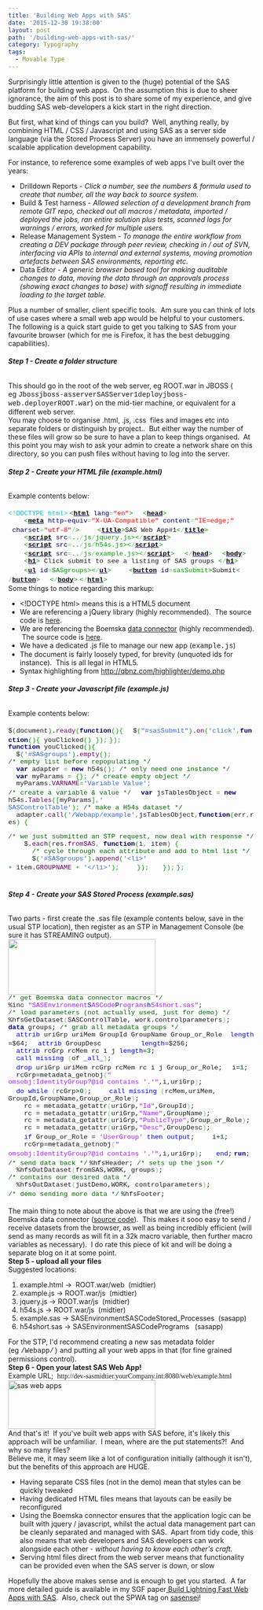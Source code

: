 ```yaml
---
title: 'Building Web Apps with SAS'
date: '2015-12-30 19:38:00'
layout: post
path: '/building-web-apps-with-sas/'
category: Typography
tags:
  - Movable Type
---
```


Surprisingly little attention is given to the (huge) potential of the SAS platform for building web apps.  On the assumption this is due to sheer ignorance, the aim of this post is to share some of my experience, and give budding SAS web-developers a kick start in the right direction.

But first, what kind of things can you build?  Well, anything really, by combining HTML / CSS / Javascript and using SAS as a server side language (via the Stored Process Server) you have an immensely powerful / scalable application development capability.

For instance, to reference some examples of web apps I've built over the years:
<ul>
 	<li>Drilldown Reports - <i>Click a number, see the numbers &amp; formula used to create that number, all the way back to source system.</i></li>
 	<li>Build &amp; Test harness - <i>Allowed selection of a development branch from remote GIT repo, checked out all macros / metadata, imported / deployed the jobs, ran entire solution plus tests, scanned logs for warnings / errors, worked for multiple users.</i></li>
 	<li>Release Management System -<i> To manage the entire workflow from creating a DEV package through peer review, checking in / out of SVN, interfacing via APIs to internal and external systems, moving promotion artefacts between SAS environments, reporting etc.</i></li>
 	<li>Data Editor - <i>A generic browser based tool for making auditable changes to data, moving the data through an approvals process (showing exact changes to base) with signoff resulting in immediate loading to the target table.</i></li>
</ul>
<div>Plus a number of smaller, client specific tools.  Am sure you can think of lots of use cases where a small web app would be helpful to your customers.</div>
<div></div>
<div>The following is a quick start guide to get you talking to SAS from your favourite browser (which for me is Firefox, it has the best debugging capabilities).</div>
<div></div>
<h6><b>Step 1 - Create a folder structure</b></h6>
<div>This should go in the root of the web server, eg ROOT.war in JBOSS ( eg <span style="font-family: Courier New, Courier, monospace;">Jbossjboss-asserverSASServer1deployjboss-web.deployerROOT.war</span>) on the mid-tier machine, or equivalent for a different web server.</div>
<div></div>
<div>You may choose to organise .html, .js, .css  files and images etc into separate folders or distinguish by project..  But either way the number of these files will grow so be sure to have a plan to keep things organised.  At this point you may wish to ask your admin to create a network share on this directory, so you can push files without having to log into the server.</div>
<div></div>
<h6><b>Step 2 - Create your HTML file (example.html)</b></h6>
<div>Example contents below:</div>
&nbsp;
<div><span style="color: #00bbdd; font-family: 'Courier New', Courier, monospace; font-size: 13.464px; line-height: 14.8104px; white-space: nowrap;">&lt;!DOCTYPE html&gt;</span>
<span style="color: #009900; font-family: 'Courier New', Courier, monospace; font-size: 13.464px; line-height: 14.8104px; white-space: nowrap;">&lt;<a style="color: #000066;" href="http://december.com/html/4/element/html.html" target="_blank" rel="noopener"><span style="color: black; font-weight: bold;">html</span></a> <span style="color: #000066;">lang</span><span style="color: #66cc66;">=</span><span style="color: red;">"en"</span>&gt;</span>
<span style="font-family: 'Courier New', Courier, monospace; font-size: 13.464px; line-height: 14.8104px; white-space: nowrap;">  </span><span style="color: #009900; font-family: 'Courier New', Courier, monospace; font-size: 13.464px; line-height: 14.8104px; white-space: nowrap;">&lt;<a style="color: #000066;" href="http://december.com/html/4/element/head.html" target="_blank" rel="noopener"><span style="color: black; font-weight: bold;">head</span></a>&gt;</span>
<span style="font-family: 'Courier New', Courier, monospace; font-size: 13.464px; line-height: 14.8104px; white-space: nowrap;">    </span><span style="color: #009900; font-family: 'Courier New', Courier, monospace; font-size: 13.464px; line-height: 14.8104px; white-space: nowrap;">&lt;<a style="color: #000066;" href="http://december.com/html/4/element/meta.html" target="_blank" rel="noopener"><span style="color: black; font-weight: bold;">meta</span></a> <span style="color: #000066;">http-equiv</span><span style="color: #66cc66;">=</span><span style="color: red;">"X-UA-<wbr />Compatible"</span> <span style="color: #000066;">content</span><span style="color: #66cc66;">=</span><span style="color: red;">"IE=edge;"</span><wbr /> <span style="color: #000066;">charset</span><span style="color: #66cc66;">=</span><span style="color: red;">"utf-8"</span><span style="color: #66cc66;">/</span>&gt;</span>
<span style="font-family: 'Courier New', Courier, monospace; font-size: 13.464px; line-height: 14.8104px; white-space: nowrap;">    </span><span style="color: #009900; font-family: 'Courier New', Courier, monospace; font-size: 13.464px; line-height: 14.8104px; white-space: nowrap;">&lt;<a style="color: #000066;" href="http://december.com/html/4/element/title.html" target="_blank" rel="noopener"><span style="color: black; font-weight: bold;">title</span></a>&gt;</span><span style="font-family: 'Courier New', Courier, monospace; font-size: 13.464px; line-height: 14.8104px; white-space: nowrap;">SAS Web App#1</span><span style="color: #009900; font-family: 'Courier New', Courier, monospace; font-size: 13.464px; line-height: 14.8104px; white-space: nowrap;">&lt;<span style="color: #66cc66;">/</span><a style="color: #000066;" href="http://december.com/html/4/element/title.html" target="_blank" rel="noopener"><span style="color: black; font-weight: bold;">title</span></a>&gt;</span>
<span style="font-family: 'Courier New', Courier, monospace; font-size: 13.464px; line-height: 14.8104px; white-space: nowrap;">    </span><span style="color: #009900; font-family: 'Courier New', Courier, monospace; font-size: 13.464px; line-height: 14.8104px; white-space: nowrap;">&lt;<a style="color: #000066;" href="http://december.com/html/4/element/script.html" target="_blank" rel="noopener"><span style="color: black; font-weight: bold;">script</span></a> <span style="color: #000066;">src</span><span style="color: #66cc66;">=</span>..<span style="color: #66cc66;">/</span>js<span style="color: #66cc66;">/</span>jquery.js&gt;<wbr />&lt;<span style="color: #66cc66;">/</span><a style="color: #000066;" href="http://december.com/html/4/element/script.html" target="_blank" rel="noopener"><span style="color: black; font-weight: bold;">script</span></a>&gt;</span>
<span style="font-family: 'Courier New', Courier, monospace; font-size: 13.464px; line-height: 14.8104px; white-space: nowrap;">    </span><span style="color: #009900; font-family: 'Courier New', Courier, monospace; font-size: 13.464px; line-height: 14.8104px; white-space: nowrap;">&lt;<a style="color: #000066;" href="http://december.com/html/4/element/script.html" target="_blank" rel="noopener"><span style="color: black; font-weight: bold;">script</span></a> <span style="color: #000066;">src</span><span style="color: #66cc66;">=</span>..<span style="color: #66cc66;">/</span>js<span style="color: #66cc66;">/</span>h54s.js&gt;&lt;<span style="color: #66cc66;">/</span><a style="color: #000066;" href="http://december.com/html/4/element/script.html" target="_blank" rel="noopener"><span style="color: black; font-weight: bold;"><wbr />script</span></a>&gt;</span><span style="font-family: 'Courier New', Courier, monospace; font-size: 13.464px; line-height: 14.8104px; white-space: nowrap;">     </span>
<span style="font-family: 'Courier New', Courier, monospace; font-size: 13.464px; line-height: 14.8104px; white-space: nowrap;">    </span><span style="color: #009900; font-family: 'Courier New', Courier, monospace; font-size: 13.464px; line-height: 14.8104px; white-space: nowrap;">&lt;<a style="color: #000066;" href="http://december.com/html/4/element/script.html" target="_blank" rel="noopener"><span style="color: black; font-weight: bold;">script</span></a> <span style="color: #000066;">src</span><span style="color: #66cc66;">=</span>..<span style="color: #66cc66;">/</span>js<span style="color: #66cc66;">/</span>example.<wbr />js&gt;&lt;<span style="color: #66cc66;">/</span><a style="color: #000066;" href="http://december.com/html/4/element/script.html" target="_blank" rel="noopener"><span style="color: black; font-weight: bold;">script</span></a>&gt;</span>
<span style="font-family: 'Courier New', Courier, monospace; font-size: 13.464px; line-height: 14.8104px; white-space: nowrap;">  </span><span style="color: #009900; font-family: 'Courier New', Courier, monospace; font-size: 13.464px; line-height: 14.8104px; white-space: nowrap;">&lt;<span style="color: #66cc66;">/</span><a style="color: #000066;" href="http://december.com/html/4/element/head.html" target="_blank" rel="noopener"><span style="color: black; font-weight: bold;">head</span></a>&gt;</span>
<span style="font-family: 'Courier New', Courier, monospace; font-size: 13.464px; line-height: 14.8104px; white-space: nowrap;">  </span><span style="color: #009900; font-family: 'Courier New', Courier, monospace; font-size: 13.464px; line-height: 14.8104px; white-space: nowrap;">&lt;<a style="color: #000066;" href="http://december.com/html/4/element/body.html" target="_blank" rel="noopener"><span style="color: black; font-weight: bold;">body</span></a>&gt;</span>
<span style="font-family: 'Courier New', Courier, monospace; font-size: 13.464px; line-height: 14.8104px; white-space: nowrap;">    </span><span style="color: #009900; font-family: 'Courier New', Courier, monospace; font-size: 13.464px; line-height: 14.8104px; white-space: nowrap;">&lt;<a style="color: #000066;" href="http://december.com/html/4/element/h1.html" target="_blank" rel="noopener"><span style="color: black; font-weight: bold;">h1</span></a>&gt;</span><span style="font-family: 'Courier New', Courier, monospace; font-size: 13.464px; line-height: 14.8104px; white-space: nowrap;"> Click submit to see a listing of SAS groups </span><span style="color: #009900; font-family: 'Courier New', Courier, monospace; font-size: 13.464px; line-height: 14.8104px; white-space: nowrap;">&lt;<span style="color: #66cc66;">/</span><a style="color: #000066;" href="http://december.com/html/4/element/h1.html" target="_blank" rel="noopener"><span style="color: black; font-weight: bold;">h1</span></a>&gt;</span>
<span style="font-family: 'Courier New', Courier, monospace; font-size: 13.464px; line-height: 14.8104px; white-space: nowrap;">    </span><span style="color: #009900; font-family: 'Courier New', Courier, monospace; font-size: 13.464px; line-height: 14.8104px; white-space: nowrap;">&lt;<a style="color: #000066;" href="http://december.com/html/4/element/ul.html" target="_blank" rel="noopener"><span style="color: black; font-weight: bold;">ul</span></a> <span style="color: #000066;">id</span><span style="color: #66cc66;">=</span>SASgroups&gt;&lt;<span style="color: #66cc66;">/</span><a style="color: #000066;" href="http://december.com/html/4/element/ul.html" target="_blank" rel="noopener"><span style="color: black; font-weight: bold;">ul</span></a>&gt;</span>
<span style="font-family: 'Courier New', Courier, monospace; font-size: 13.464px; line-height: 14.8104px; white-space: nowrap;">    </span><span style="color: #009900; font-family: 'Courier New', Courier, monospace; font-size: 13.464px; line-height: 14.8104px; white-space: nowrap;">&lt;<a style="color: #000066;" href="http://december.com/html/4/element/button.html" target="_blank" rel="noopener"><span style="color: black; font-weight: bold;">button</span></a> <span style="color: #000066;">id</span><span style="color: #66cc66;">=</span>sasSubmit&gt;</span><span style="font-family: 'Courier New', Courier, monospace; font-size: 13.464px; line-height: 14.8104px; white-space: nowrap;">Submit</span><span style="color: #009900; font-family: 'Courier New', Courier, monospace; font-size: 13.464px; line-height: 14.8104px; white-space: nowrap;">&lt;<span style="color: #66cc66;"><wbr />/</span><a style="color: #000066;" href="http://december.com/html/4/element/button.html" target="_blank" rel="noopener"><span style="color: black; font-weight: bold;">button</span></a>&gt;</span>
<span style="font-family: 'Courier New', Courier, monospace; font-size: 13.464px; line-height: 14.8104px; white-space: nowrap;">  </span><span style="color: #009900; font-family: 'Courier New', Courier, monospace; font-size: 13.464px; line-height: 14.8104px; white-space: nowrap;">&lt;<span style="color: #66cc66;">/</span><a style="color: #000066;" href="http://december.com/html/4/element/body.html" target="_blank" rel="noopener"><span style="color: black; font-weight: bold;">body</span></a>&gt;</span>
<span style="color: #009900; font-family: 'Courier New', Courier, monospace; font-size: 13.464px; line-height: 14.8104px; white-space: nowrap;">&lt;<span style="color: #66cc66;">/</span><a style="color: #000066;" href="http://december.com/html/4/element/html.html" target="_blank" rel="noopener"><span style="color: black; font-weight: bold;">html</span></a>&gt;</span></div>
<div></div>
<div>Some things to notice regarding this markup:</div>
<div>
<ul>
 	<li>&lt;!DOCTYPE html&gt; means this is a HTML5 document</li>
 	<li>We are referencing a jQuery library (highly recommended).  The source code is <a href="https://jquery.com/download/">here</a>.</li>
 	<li>We are referencing the Boemska <a href="https://boemskats.com/h54s/">data connector</a> (highly recommended).  The source code is <a href="https://github.com/Boemska/h54s">here</a>.</li>
 	<li>We have a dedicated .js file to manage our new app (<span style="font-family: Courier New, Courier, monospace;">example.js</span>)</li>
 	<li>The document is fairly loosely typed, for brevity (unquoted ids for instance).  This is all legal in HTML5.</li>
 	<li>Syntax highlighting from <a href="http://qbnz.com/highlighter/demo.php">http://qbnz.com/highlighter/demo.php</a></li>
</ul>
</div>
<div></div>
<h6><b>Step 3 - Create your Javascript file (example.js)</b></h6>
<div>Example contents below:</div>
&nbsp;
<div><span style="font-family: 'Courier New', Courier, monospace; font-size: 13.464px; line-height: 14.8104px; white-space: nowrap;">$</span><span style="color: #009900; font-family: 'Courier New', Courier, monospace; font-size: 13.464px; line-height: 14.8104px; white-space: nowrap;">(</span><span style="font-family: 'Courier New', Courier, monospace; font-size: 13.464px; line-height: 14.8104px; white-space: nowrap;">document</span><span style="color: #009900; font-family: 'Courier New', Courier, monospace; font-size: 13.464px; line-height: 14.8104px; white-space: nowrap;">)</span><span style="font-family: 'Courier New', Courier, monospace; font-size: 13.464px; line-height: 14.8104px; white-space: nowrap;">.</span><span style="color: #660066; font-family: 'Courier New', Courier, monospace; font-size: 13.464px; line-height: 14.8104px; white-space: nowrap;">ready</span><span style="color: #009900; font-family: 'Courier New', Courier, monospace; font-size: 13.464px; line-height: 14.8104px; white-space: nowrap;">(</span><span style="color: #000066; font-family: 'Courier New', Courier, monospace; font-size: 13.464px; font-weight: bold; line-height: 14.8104px; white-space: nowrap;">function</span><span style="color: #009900; font-family: 'Courier New', Courier, monospace; font-size: 13.464px; line-height: 14.8104px; white-space: nowrap;">(</span><span style="color: #009900; font-family: 'Courier New', Courier, monospace; font-size: 13.464px; line-height: 14.8104px; white-space: nowrap;">)</span><span style="color: #009900; font-family: 'Courier New', Courier, monospace; font-size: 13.464px; line-height: 14.8104px; white-space: nowrap;">{</span>
<span style="font-family: 'Courier New', Courier, monospace; font-size: 13.464px; line-height: 14.8104px; white-space: nowrap;">  $</span><span style="color: #009900; font-family: 'Courier New', Courier, monospace; font-size: 13.464px; line-height: 14.8104px; white-space: nowrap;">(</span><span style="color: #3366cc; font-family: 'Courier New', Courier, monospace; font-size: 13.464px; line-height: 14.8104px; white-space: nowrap;">"#sasSubmit"</span><span style="color: #009900; font-family: 'Courier New', Courier, monospace; font-size: 13.464px; line-height: 14.8104px; white-space: nowrap;">)</span><span style="font-family: 'Courier New', Courier, monospace; font-size: 13.464px; line-height: 14.8104px; white-space: nowrap;">.</span><span style="color: #660066; font-family: 'Courier New', Courier, monospace; font-size: 13.464px; line-height: 14.8104px; white-space: nowrap;">on</span><span style="color: #009900; font-family: 'Courier New', Courier, monospace; font-size: 13.464px; line-height: 14.8104px; white-space: nowrap;">(</span><span style="color: #3366cc; font-family: 'Courier New', Courier, monospace; font-size: 13.464px; line-height: 14.8104px; white-space: nowrap;">'click'</span><span style="color: #339933; font-family: 'Courier New', Courier, monospace; font-size: 13.464px; line-height: 14.8104px; white-space: nowrap;">,</span><span style="color: #000066; font-family: 'Courier New', Courier, monospace; font-size: 13.464px; font-weight: bold; line-height: 14.8104px; white-space: nowrap;">fun<wbr />ction</span><span style="color: #009900; font-family: 'Courier New', Courier, monospace; font-size: 13.464px; line-height: 14.8104px; white-space: nowrap;">(</span><span style="color: #009900; font-family: 'Courier New', Courier, monospace; font-size: 13.464px; line-height: 14.8104px; white-space: nowrap;">)</span><span style="color: #009900; font-family: 'Courier New', Courier, monospace; font-size: 13.464px; line-height: 14.8104px; white-space: nowrap;">{</span><span style="font-family: 'Courier New', Courier, monospace; font-size: 13.464px; line-height: 14.8104px; white-space: nowrap;"> youClicked</span><span style="color: #009900; font-family: 'Courier New', Courier, monospace; font-size: 13.464px; line-height: 14.8104px; white-space: nowrap;">(</span><span style="color: #009900; font-family: 'Courier New', Courier, monospace; font-size: 13.464px; line-height: 14.8104px; white-space: nowrap;">)</span><span style="font-family: 'Courier New', Courier, monospace; font-size: 13.464px; line-height: 14.8104px; white-space: nowrap;"> </span><span style="color: #009900; font-family: 'Courier New', Courier, monospace; font-size: 13.464px; line-height: 14.8104px; white-space: nowrap;">}</span><span style="color: #009900; font-family: 'Courier New', Courier, monospace; font-size: 13.464px; line-height: 14.8104px; white-space: nowrap;">)</span><span style="color: #339933; font-family: 'Courier New', Courier, monospace; font-size: 13.464px; line-height: 14.8104px; white-space: nowrap;">;</span>
<span style="color: #009900; font-family: 'Courier New', Courier, monospace; font-size: 13.464px; line-height: 14.8104px; white-space: nowrap;">}</span><span style="color: #009900; font-family: 'Courier New', Courier, monospace; font-size: 13.464px; line-height: 14.8104px; white-space: nowrap;">)</span><span style="color: #339933; font-family: 'Courier New', Courier, monospace; font-size: 13.464px; line-height: 14.8104px; white-space: nowrap;">;</span>
<br style="font-family: 'Courier New', Courier, monospace; font-size: 13.464px; line-height: 14.8104px; white-space: nowrap;" /><span style="color: #000066; font-family: 'Courier New', Courier, monospace; font-size: 13.464px; font-weight: bold; line-height: 14.8104px; white-space: nowrap;">function</span><span style="font-family: 'Courier New', Courier, monospace; font-size: 13.464px; line-height: 14.8104px; white-space: nowrap;"> youClicked</span><span style="color: #009900; font-family: 'Courier New', Courier, monospace; font-size: 13.464px; line-height: 14.8104px; white-space: nowrap;">(</span><span style="color: #009900; font-family: 'Courier New', Courier, monospace; font-size: 13.464px; line-height: 14.8104px; white-space: nowrap;">)</span><span style="color: #009900; font-family: 'Courier New', Courier, monospace; font-size: 13.464px; line-height: 14.8104px; white-space: nowrap;">{</span>
<span style="font-family: 'Courier New', Courier, monospace; font-size: 13.464px; line-height: 14.8104px; white-space: nowrap;">  $</span><span style="color: #009900; font-family: 'Courier New', Courier, monospace; font-size: 13.464px; line-height: 14.8104px; white-space: nowrap;">(</span><span style="color: #3366cc; font-family: 'Courier New', Courier, monospace; font-size: 13.464px; line-height: 14.8104px; white-space: nowrap;">'#SASgroups'</span><span style="color: #009900; font-family: 'Courier New', Courier, monospace; font-size: 13.464px; line-height: 14.8104px; white-space: nowrap;">)</span><span style="font-family: 'Courier New', Courier, monospace; font-size: 13.464px; line-height: 14.8104px; white-space: nowrap;">.</span><span style="color: #660066; font-family: 'Courier New', Courier, monospace; font-size: 13.464px; line-height: 14.8104px; white-space: nowrap;">empty</span><span style="color: #009900; font-family: 'Courier New', Courier, monospace; font-size: 13.464px; line-height: 14.8104px; white-space: nowrap;">(</span><span style="color: #009900; font-family: 'Courier New', Courier, monospace; font-size: 13.464px; line-height: 14.8104px; white-space: nowrap;">)</span><span style="color: #339933; font-family: 'Courier New', Courier, monospace; font-size: 13.464px; line-height: 14.8104px; white-space: nowrap;">;</span><span style="font-family: 'Courier New', Courier, monospace; font-size: 13.464px; line-height: 14.8104px; white-space: nowrap;"> </span><span style="color: #006600; font-family: 'Courier New', Courier, monospace; font-size: 13.464px; line-height: 14.8104px; white-space: nowrap;">/* empty list before repopulating */</span>
<span style="font-family: 'Courier New', Courier, monospace; font-size: 13.464px; line-height: 14.8104px; white-space: nowrap;">  </span><span style="color: #000066; font-family: 'Courier New', Courier, monospace; font-size: 13.464px; font-weight: bold; line-height: 14.8104px; white-space: nowrap;">var</span><span style="font-family: 'Courier New', Courier, monospace; font-size: 13.464px; line-height: 14.8104px; white-space: nowrap;"> adapter </span><span style="color: #339933; font-family: 'Courier New', Courier, monospace; font-size: 13.464px; line-height: 14.8104px; white-space: nowrap;">=</span><span style="font-family: 'Courier New', Courier, monospace; font-size: 13.464px; line-height: 14.8104px; white-space: nowrap;"> </span><span style="color: #000066; font-family: 'Courier New', Courier, monospace; font-size: 13.464px; font-weight: bold; line-height: 14.8104px; white-space: nowrap;">new</span><span style="font-family: 'Courier New', Courier, monospace; font-size: 13.464px; line-height: 14.8104px; white-space: nowrap;"> h54s</span><span style="color: #009900; font-family: 'Courier New', Courier, monospace; font-size: 13.464px; line-height: 14.8104px; white-space: nowrap;">(</span><span style="color: #009900; font-family: 'Courier New', Courier, monospace; font-size: 13.464px; line-height: 14.8104px; white-space: nowrap;">)</span><span style="color: #339933; font-family: 'Courier New', Courier, monospace; font-size: 13.464px; line-height: 14.8104px; white-space: nowrap;">;</span><span style="font-family: 'Courier New', Courier, monospace; font-size: 13.464px; line-height: 14.8104px; white-space: nowrap;"> </span><span style="color: #006600; font-family: 'Courier New', Courier, monospace; font-size: 13.464px; line-height: 14.8104px; white-space: nowrap;">/* only need one instance */</span>
<span style="font-family: 'Courier New', Courier, monospace; font-size: 13.464px; line-height: 14.8104px; white-space: nowrap;">  </span><span style="color: #000066; font-family: 'Courier New', Courier, monospace; font-size: 13.464px; font-weight: bold; line-height: 14.8104px; white-space: nowrap;">var</span><span style="font-family: 'Courier New', Courier, monospace; font-size: 13.464px; line-height: 14.8104px; white-space: nowrap;"> myParams </span><span style="color: #339933; font-family: 'Courier New', Courier, monospace; font-size: 13.464px; line-height: 14.8104px; white-space: nowrap;">=</span><span style="font-family: 'Courier New', Courier, monospace; font-size: 13.464px; line-height: 14.8104px; white-space: nowrap;"> </span><span style="color: #009900; font-family: 'Courier New', Courier, monospace; font-size: 13.464px; line-height: 14.8104px; white-space: nowrap;">{</span><span style="color: #009900; font-family: 'Courier New', Courier, monospace; font-size: 13.464px; line-height: 14.8104px; white-space: nowrap;">}</span><span style="color: #339933; font-family: 'Courier New', Courier, monospace; font-size: 13.464px; line-height: 14.8104px; white-space: nowrap;">;</span><span style="font-family: 'Courier New', Courier, monospace; font-size: 13.464px; line-height: 14.8104px; white-space: nowrap;"> </span><span style="color: #006600; font-family: 'Courier New', Courier, monospace; font-size: 13.464px; line-height: 14.8104px; white-space: nowrap;">/* create empty object */</span>
<span style="font-family: 'Courier New', Courier, monospace; font-size: 13.464px; line-height: 14.8104px; white-space: nowrap;">  myParams.</span><span style="color: #660066; font-family: 'Courier New', Courier, monospace; font-size: 13.464px; line-height: 14.8104px; white-space: nowrap;">VARNAME</span><span style="color: #339933; font-family: 'Courier New', Courier, monospace; font-size: 13.464px; line-height: 14.8104px; white-space: nowrap;">=</span><span style="color: #3366cc; font-family: 'Courier New', Courier, monospace; font-size: 13.464px; line-height: 14.8104px; white-space: nowrap;">'Variable Value'</span><span style="color: #339933; font-family: 'Courier New', Courier, monospace; font-size: 13.464px; line-height: 14.8104px; white-space: nowrap;">;</span><span style="font-family: 'Courier New', Courier, monospace; font-size: 13.464px; line-height: 14.8104px; white-space: nowrap;"> </span><span style="color: #006600; font-family: 'Courier New', Courier, monospace; font-size: 13.464px; line-height: 14.8104px; white-space: nowrap;">/* create a variable &amp; value */</span>
<span style="font-family: 'Courier New', Courier, monospace; font-size: 13.464px; line-height: 14.8104px; white-space: nowrap;">  </span><span style="color: #000066; font-family: 'Courier New', Courier, monospace; font-size: 13.464px; font-weight: bold; line-height: 14.8104px; white-space: nowrap;">var</span><span style="font-family: 'Courier New', Courier, monospace; font-size: 13.464px; line-height: 14.8104px; white-space: nowrap;"> jsTablesObject </span><span style="color: #339933; font-family: 'Courier New', Courier, monospace; font-size: 13.464px; line-height: 14.8104px; white-space: nowrap;">=</span><span style="font-family: 'Courier New', Courier, monospace; font-size: 13.464px; line-height: 14.8104px; white-space: nowrap;"> </span><span style="color: #000066; font-family: 'Courier New', Courier, monospace; font-size: 13.464px; font-weight: bold; line-height: 14.8104px; white-space: nowrap;">new</span><span style="font-family: 'Courier New', Courier, monospace; font-size: 13.464px; line-height: 14.8104px; white-space: nowrap;"> <wbr />h54s.</span><span style="color: #660066; font-family: 'Courier New', Courier, monospace; font-size: 13.464px; line-height: 14.8104px; white-space: nowrap;">Tables</span><span style="color: #009900; font-family: 'Courier New', Courier, monospace; font-size: 13.464px; line-height: 14.8104px; white-space: nowrap;">(</span><span style="color: #009900; font-family: 'Courier New', Courier, monospace; font-size: 13.464px; line-height: 14.8104px; white-space: nowrap;">[</span><span style="font-family: 'Courier New', Courier, monospace; font-size: 13.464px; line-height: 14.8104px; white-space: nowrap;">myParams</span><span style="color: #009900; font-family: 'Courier New', Courier, monospace; font-size: 13.464px; line-height: 14.8104px; white-space: nowrap;">]</span><span style="color: #339933; font-family: 'Courier New', Courier, monospace; font-size: 13.464px; line-height: 14.8104px; white-space: nowrap;">,</span><span style="color: #3366cc; font-family: 'Courier New', Courier, monospace; font-size: 13.464px; line-height: 14.8104px; white-space: nowrap;">'<wbr />SASControlTable'</span><span style="color: #009900; font-family: 'Courier New', Courier, monospace; font-size: 13.464px; line-height: 14.8104px; white-space: nowrap;">)</span><span style="color: #339933; font-family: 'Courier New', Courier, monospace; font-size: 13.464px; line-height: 14.8104px; white-space: nowrap;">;</span><span style="font-family: 'Courier New', Courier, monospace; font-size: 13.464px; line-height: 14.8104px; white-space: nowrap;"> </span><span style="color: #006600; font-family: 'Courier New', Courier, monospace; font-size: 13.464px; line-height: 14.8104px; white-space: nowrap;">/* make a H54s dataset */</span>
<span style="font-family: 'Courier New', Courier, monospace; font-size: 13.464px; line-height: 14.8104px; white-space: nowrap;">  adapter.</span><span style="color: #660066; font-family: 'Courier New', Courier, monospace; font-size: 13.464px; line-height: 14.8104px; white-space: nowrap;">call</span><span style="color: #009900; font-family: 'Courier New', Courier, monospace; font-size: 13.464px; line-height: 14.8104px; white-space: nowrap;">(</span><span style="color: #3366cc; font-family: 'Courier New', Courier, monospace; font-size: 13.464px; line-height: 14.8104px; white-space: nowrap;">'/Webapp/example'</span><span style="color: #339933; font-family: 'Courier New', Courier, monospace; font-size: 13.464px; line-height: 14.8104px; white-space: nowrap;"><wbr />,</span><span style="font-family: 'Courier New', Courier, monospace; font-size: 13.464px; line-height: 14.8104px; white-space: nowrap;">jsTablesObject</span><span style="color: #339933; font-family: 'Courier New', Courier, monospace; font-size: 13.464px; line-height: 14.8104px; white-space: nowrap;">,</span><span style="color: #000066; font-family: 'Courier New', Courier, monospace; font-size: 13.464px; font-weight: bold; line-height: 14.8104px; white-space: nowrap;">function</span><span style="color: #009900; font-family: 'Courier New', Courier, monospace; font-size: 13.464px; line-height: 14.8104px; white-space: nowrap;">(</span><span style="font-family: 'Courier New', Courier, monospace; font-size: 13.464px; line-height: 14.8104px; white-space: nowrap;">err</span><span style="color: #339933; font-family: 'Courier New', Courier, monospace; font-size: 13.464px; line-height: 14.8104px; white-space: nowrap;">,</span><span style="font-family: 'Courier New', Courier, monospace; font-size: 13.464px; line-height: 14.8104px; white-space: nowrap;">r<wbr />es</span><span style="color: #009900; font-family: 'Courier New', Courier, monospace; font-size: 13.464px; line-height: 14.8104px; white-space: nowrap;">)</span><span style="font-family: 'Courier New', Courier, monospace; font-size: 13.464px; line-height: 14.8104px; white-space: nowrap;"> </span><span style="color: #009900; font-family: 'Courier New', Courier, monospace; font-size: 13.464px; line-height: 14.8104px; white-space: nowrap;">{</span>
<span style="font-family: 'Courier New', Courier, monospace; font-size: 13.464px; line-height: 14.8104px; white-space: nowrap;">    </span><span style="color: #006600; font-family: 'Courier New', Courier, monospace; font-size: 13.464px; line-height: 14.8104px; white-space: nowrap;">/* we just submitted an STP request, now deal with response */</span>
<span style="font-family: 'Courier New', Courier, monospace; font-size: 13.464px; line-height: 14.8104px; white-space: nowrap;">    $.</span><span style="color: #660066; font-family: 'Courier New', Courier, monospace; font-size: 13.464px; line-height: 14.8104px; white-space: nowrap;">each</span><span style="color: #009900; font-family: 'Courier New', Courier, monospace; font-size: 13.464px; line-height: 14.8104px; white-space: nowrap;">(</span><span style="font-family: 'Courier New', Courier, monospace; font-size: 13.464px; line-height: 14.8104px; white-space: nowrap;">res.</span><span style="color: #660066; font-family: 'Courier New', Courier, monospace; font-size: 13.464px; line-height: 14.8104px; white-space: nowrap;">fromSAS</span><span style="color: #339933; font-family: 'Courier New', Courier, monospace; font-size: 13.464px; line-height: 14.8104px; white-space: nowrap;">,</span><span style="font-family: 'Courier New', Courier, monospace; font-size: 13.464px; line-height: 14.8104px; white-space: nowrap;"> </span><span style="color: #000066; font-family: 'Courier New', Courier, monospace; font-size: 13.464px; font-weight: bold; line-height: 14.8104px; white-space: nowrap;">function</span><span style="color: #009900; font-family: 'Courier New', Courier, monospace; font-size: 13.464px; line-height: 14.8104px; white-space: nowrap;">(</span><span style="font-family: 'Courier New', Courier, monospace; font-size: 13.464px; line-height: 14.8104px; white-space: nowrap;">i</span><span style="color: #339933; font-family: 'Courier New', Courier, monospace; font-size: 13.464px; line-height: 14.8104px; white-space: nowrap;"><wbr />,</span><span style="font-family: 'Courier New', Courier, monospace; font-size: 13.464px; line-height: 14.8104px; white-space: nowrap;"> item</span><span style="color: #009900; font-family: 'Courier New', Courier, monospace; font-size: 13.464px; line-height: 14.8104px; white-space: nowrap;">)</span><span style="font-family: 'Courier New', Courier, monospace; font-size: 13.464px; line-height: 14.8104px; white-space: nowrap;"> </span><span style="color: #009900; font-family: 'Courier New', Courier, monospace; font-size: 13.464px; line-height: 14.8104px; white-space: nowrap;">{</span>
<span style="font-family: 'Courier New', Courier, monospace; font-size: 13.464px; line-height: 14.8104px; white-space: nowrap;">      </span><span style="color: #006600; font-family: 'Courier New', Courier, monospace; font-size: 13.464px; line-height: 14.8104px; white-space: nowrap;">/* cycle through each attribute and add to html list */</span>
<span style="font-family: 'Courier New', Courier, monospace; font-size: 13.464px; line-height: 14.8104px; white-space: nowrap;">      $</span><span style="color: #009900; font-family: 'Courier New', Courier, monospace; font-size: 13.464px; line-height: 14.8104px; white-space: nowrap;">(</span><span style="color: #3366cc; font-family: 'Courier New', Courier, monospace; font-size: 13.464px; line-height: 14.8104px; white-space: nowrap;">'#SASgroups'</span><span style="color: #009900; font-family: 'Courier New', Courier, monospace; font-size: 13.464px; line-height: 14.8104px; white-space: nowrap;">)</span><span style="font-family: 'Courier New', Courier, monospace; font-size: 13.464px; line-height: 14.8104px; white-space: nowrap;">.</span><span style="color: #660066; font-family: 'Courier New', Courier, monospace; font-size: 13.464px; line-height: 14.8104px; white-space: nowrap;">append</span><span style="color: #009900; font-family: 'Courier New', Courier, monospace; font-size: 13.464px; line-height: 14.8104px; white-space: nowrap;">(</span><span style="color: #3366cc; font-family: 'Courier New', Courier, monospace; font-size: 13.464px; line-height: 14.8104px; white-space: nowrap;">'&lt;li&gt;'</span><span style="font-family: 'Courier New', Courier, monospace; font-size: 13.464px; line-height: 14.8104px; white-space: nowrap;"> </span><span style="color: #339933; font-family: 'Courier New', Courier, monospace; font-size: 13.464px; line-height: 14.8104px; white-space: nowrap;"><wbr />+</span><span style="font-family: 'Courier New', Courier, monospace; font-size: 13.464px; line-height: 14.8104px; white-space: nowrap;"> item.</span><span style="color: #660066; font-family: 'Courier New', Courier, monospace; font-size: 13.464px; line-height: 14.8104px; white-space: nowrap;">GROUPNAME</span><span style="font-family: 'Courier New', Courier, monospace; font-size: 13.464px; line-height: 14.8104px; white-space: nowrap;"> </span><span style="color: #339933; font-family: 'Courier New', Courier, monospace; font-size: 13.464px; line-height: 14.8104px; white-space: nowrap;">+</span><span style="font-family: 'Courier New', Courier, monospace; font-size: 13.464px; line-height: 14.8104px; white-space: nowrap;"> </span><span style="color: #3366cc; font-family: 'Courier New', Courier, monospace; font-size: 13.464px; line-height: 14.8104px; white-space: nowrap;">'&lt;/li&gt;'</span><span style="color: #009900; font-family: 'Courier New', Courier, monospace; font-size: 13.464px; line-height: 14.8104px; white-space: nowrap;">)</span><span style="color: #339933; font-family: 'Courier New', Courier, monospace; font-size: 13.464px; line-height: 14.8104px; white-space: nowrap;">;</span>
<span style="font-family: 'Courier New', Courier, monospace; font-size: 13.464px; line-height: 14.8104px; white-space: nowrap;">    </span><span style="color: #009900; font-family: 'Courier New', Courier, monospace; font-size: 13.464px; line-height: 14.8104px; white-space: nowrap;">}</span><span style="color: #009900; font-family: 'Courier New', Courier, monospace; font-size: 13.464px; line-height: 14.8104px; white-space: nowrap;">)</span><span style="color: #339933; font-family: 'Courier New', Courier, monospace; font-size: 13.464px; line-height: 14.8104px; white-space: nowrap;">;</span><span style="font-family: 'Courier New', Courier, monospace; font-size: 13.464px; line-height: 14.8104px; white-space: nowrap;"> </span>
<span style="font-family: 'Courier New', Courier, monospace; font-size: 13.464px; line-height: 14.8104px; white-space: nowrap;">  </span><span style="color: #009900; font-family: 'Courier New', Courier, monospace; font-size: 13.464px; line-height: 14.8104px; white-space: nowrap;">}</span><span style="color: #009900; font-family: 'Courier New', Courier, monospace; font-size: 13.464px; line-height: 14.8104px; white-space: nowrap;">)</span><span style="color: #339933; font-family: 'Courier New', Courier, monospace; font-size: 13.464px; line-height: 14.8104px; white-space: nowrap;">;</span>
<span style="color: #009900; font-family: 'Courier New', Courier, monospace; font-size: 13.464px; line-height: 14.8104px; white-space: nowrap;">}</span><span style="color: #339933; font-family: 'Courier New', Courier, monospace; font-size: 13.464px; line-height: 14.8104px; white-space: nowrap;">;</span></div>
&nbsp;
<h6><b>Step 4 - Create your SAS Stored Process (example.sas)</b></h6>
<div>Two parts - first create the .sas file (example contents below, save in the usual STP location), then register as an STP in Management Console (be sure it has STREAMING output).</div>
<img class="size-medium wp-image-248 aligncenter" src="https://www.rawsas.com/wp-content/uploads/2015/12/stp-300x113.png" alt="" width="300" height="113" />
<div><span style="color: darkgreen; font-family: 'Courier New', Courier, monospace; font-size: 13.464px; line-height: 14.8104px; white-space: nowrap;">/* get Boemska data connector macros */</span>
<span style="font-family: 'Courier New', Courier, monospace; font-size: 13.464px; line-height: 14.8104px; white-space: nowrap;">%inc </span><span style="color: #a020f0; font-family: 'Courier New', Courier, monospace; font-size: 13.464px; line-height: 14.8104px; white-space: nowrap;">"SASEnvironment<span style="color: #000099;">S</span>ASCode<span style="color: #000099;">P</span><wbr />rograms<span style="color: #000099;">h</span>54short.sas"</span><span style="font-family: 'Courier New', Courier, monospace; font-size: 13.464px; line-height: 14.8104px; white-space: nowrap;">;</span>
<br style="font-family: 'Courier New', Courier, monospace; font-size: 13.464px; line-height: 14.8104px; white-space: nowrap;" /><span style="color: darkgreen; font-family: 'Courier New', Courier, monospace; font-size: 13.464px; line-height: 14.8104px; white-space: nowrap;">/* load parameters (not actually used, just for demo) */</span>
<span style="font-family: 'Courier New', Courier, monospace; font-size: 13.464px; line-height: 14.8104px; white-space: nowrap;">%hfsGetDataset</span><span style="color: #66cc66; font-family: 'Courier New', Courier, monospace; font-size: 13.464px; line-height: 14.8104px; white-space: nowrap;">(</span><span style="font-family: 'Courier New', Courier, monospace; font-size: 13.464px; line-height: 14.8104px; white-space: nowrap;">SASControlTable<wbr />, work.controlparameters</span><span style="color: #66cc66; font-family: 'Courier New', Courier, monospace; font-size: 13.464px; line-height: 14.8104px; white-space: nowrap;">)</span><span style="font-family: 'Courier New', Courier, monospace; font-size: 13.464px; line-height: 14.8104px; white-space: nowrap;">;</span>
<br style="font-family: 'Courier New', Courier, monospace; font-size: 13.464px; line-height: 14.8104px; white-space: nowrap;" /><span style="color: navy; font-family: 'Courier New', Courier, monospace; font-size: 13.464px; font-weight: bold; line-height: 14.8104px; white-space: nowrap;">data</span><span style="font-family: 'Courier New', Courier, monospace; font-size: 13.464px; line-height: 14.8104px; white-space: nowrap;"> groups; </span><span style="color: darkgreen; font-family: 'Courier New', Courier, monospace; font-size: 13.464px; line-height: 14.8104px; white-space: nowrap;">/* grab all metadata groups */</span>
<span style="font-family: 'Courier New', Courier, monospace; font-size: 13.464px; line-height: 14.8104px; white-space: nowrap;">  </span><span style="color: blue; font-family: 'Courier New', Courier, monospace; font-size: 13.464px; line-height: 14.8104px; white-space: nowrap;">attrib</span><span style="font-family: 'Courier New', Courier, monospace; font-size: 13.464px; line-height: 14.8104px; white-space: nowrap;"> uriGrp uriMem GroupId GroupName Group_or_Role  </span><span style="color: blue; font-family: 'Courier New', Courier, monospace; font-size: 13.464px; line-height: 14.8104px; white-space: nowrap;">length</span><span style="font-family: 'Courier New', Courier, monospace; font-size: 13.464px; line-height: 14.8104px; white-space: nowrap;">=$64;</span>
<span style="font-family: 'Courier New', Courier, monospace; font-size: 13.464px; line-height: 14.8104px; white-space: nowrap;">  </span><span style="color: blue; font-family: 'Courier New', Courier, monospace; font-size: 13.464px; line-height: 14.8104px; white-space: nowrap;">attrib</span><span style="font-family: 'Courier New', Courier, monospace; font-size: 13.464px; line-height: 14.8104px; white-space: nowrap;"> GroupDesc          </span><span style="color: blue; font-family: 'Courier New', Courier, monospace; font-size: 13.464px; line-height: 14.8104px; white-space: nowrap;">length</span><span style="font-family: 'Courier New', Courier, monospace; font-size: 13.464px; line-height: 14.8104px; white-space: nowrap;">=$256;</span>
<span style="font-family: 'Courier New', Courier, monospace; font-size: 13.464px; line-height: 14.8104px; white-space: nowrap;">  </span><span style="color: blue; font-family: 'Courier New', Courier, monospace; font-size: 13.464px; line-height: 14.8104px; white-space: nowrap;">attrib</span><span style="font-family: 'Courier New', Courier, monospace; font-size: 13.464px; line-height: 14.8104px; white-space: nowrap;"> rcGrp rcMem rc i j </span><span style="color: blue; font-family: 'Courier New', Courier, monospace; font-size: 13.464px; line-height: 14.8104px; white-space: nowrap;">length</span><span style="font-family: 'Courier New', Courier, monospace; font-size: 13.464px; line-height: 14.8104px; white-space: nowrap;">=</span><span style="color: seagreen; font-family: 'Courier New', Courier, monospace; font-size: 13.464px; font-weight: bold; line-height: 14.8104px; white-space: nowrap;">3</span><span style="font-family: 'Courier New', Courier, monospace; font-size: 13.464px; line-height: 14.8104px; white-space: nowrap;">;</span>
<span style="font-family: 'Courier New', Courier, monospace; font-size: 13.464px; line-height: 14.8104px; white-space: nowrap;">  </span><span style="color: blue; font-family: 'Courier New', Courier, monospace; font-size: 13.464px; line-height: 14.8104px; white-space: nowrap;">call</span><span style="font-family: 'Courier New', Courier, monospace; font-size: 13.464px; line-height: 14.8104px; white-space: nowrap;"> </span><span style="color: blue; font-family: 'Courier New', Courier, monospace; font-size: 13.464px; line-height: 14.8104px; white-space: nowrap;">missing</span><span style="font-family: 'Courier New', Courier, monospace; font-size: 13.464px; line-height: 14.8104px; white-space: nowrap;"> </span><span style="color: #66cc66; font-family: 'Courier New', Courier, monospace; font-size: 13.464px; line-height: 14.8104px; white-space: nowrap;">(</span><span style="font-family: 'Courier New', Courier, monospace; font-size: 13.464px; line-height: 14.8104px; white-space: nowrap;">of </span><span style="color: blue; font-family: 'Courier New', Courier, monospace; font-size: 13.464px; line-height: 14.8104px; white-space: nowrap;">_all_</span><span style="color: #66cc66; font-family: 'Courier New', Courier, monospace; font-size: 13.464px; line-height: 14.8104px; white-space: nowrap;">)</span><span style="font-family: 'Courier New', Courier, monospace; font-size: 13.464px; line-height: 14.8104px; white-space: nowrap;">;</span>
<span style="font-family: 'Courier New', Courier, monospace; font-size: 13.464px; line-height: 14.8104px; white-space: nowrap;">  </span><span style="color: blue; font-family: 'Courier New', Courier, monospace; font-size: 13.464px; line-height: 14.8104px; white-space: nowrap;">drop</span><span style="font-family: 'Courier New', Courier, monospace; font-size: 13.464px; line-height: 14.8104px; white-space: nowrap;"> uriGrp uriMem rcGrp rcMem rc i j Group_or_Role;</span>
<span style="font-family: 'Courier New', Courier, monospace; font-size: 13.464px; line-height: 14.8104px; white-space: nowrap;">  i=</span><span style="color: seagreen; font-family: 'Courier New', Courier, monospace; font-size: 13.464px; font-weight: bold; line-height: 14.8104px; white-space: nowrap;">1</span><span style="font-family: 'Courier New', Courier, monospace; font-size: 13.464px; line-height: 14.8104px; white-space: nowrap;">; </span>
<span style="font-family: 'Courier New', Courier, monospace; font-size: 13.464px; line-height: 14.8104px; white-space: nowrap;">  rcGrp=metadata_getnobj</span><span style="color: #66cc66; font-family: 'Courier New', Courier, monospace; font-size: 13.464px; line-height: 14.8104px; white-space: nowrap;">(</span><span style="color: #a020f0; font-family: 'Courier New', Courier, monospace; font-size: 13.464px; line-height: 14.8104px; white-space: nowrap;">"<wbr />omsobj:IdentityGroup?@id contains '.'"</span><span style="font-family: 'Courier New', Courier, monospace; font-size: 13.464px; line-height: 14.8104px; white-space: nowrap;">,i,uriGrp</span><span style="color: #66cc66; font-family: 'Courier New', Courier, monospace; font-size: 13.464px; line-height: 14.8104px; white-space: nowrap;">)</span><span style="font-family: 'Courier New', Courier, monospace; font-size: 13.464px; line-height: 14.8104px; white-space: nowrap;">; </span>
<span style="font-family: 'Courier New', Courier, monospace; font-size: 13.464px; line-height: 14.8104px; white-space: nowrap;">  </span><span style="color: blue; font-family: 'Courier New', Courier, monospace; font-size: 13.464px; line-height: 14.8104px; white-space: nowrap;">do</span><span style="font-family: 'Courier New', Courier, monospace; font-size: 13.464px; line-height: 14.8104px; white-space: nowrap;"> </span><span style="color: blue; font-family: 'Courier New', Courier, monospace; font-size: 13.464px; line-height: 14.8104px; white-space: nowrap;">while</span><span style="font-family: 'Courier New', Courier, monospace; font-size: 13.464px; line-height: 14.8104px; white-space: nowrap;"> </span><span style="color: #66cc66; font-family: 'Courier New', Courier, monospace; font-size: 13.464px; line-height: 14.8104px; white-space: nowrap;">(</span><span style="font-family: 'Courier New', Courier, monospace; font-size: 13.464px; line-height: 14.8104px; white-space: nowrap;">rcGrp&gt;</span><span style="color: seagreen; font-family: 'Courier New', Courier, monospace; font-size: 13.464px; font-weight: bold; line-height: 14.8104px; white-space: nowrap;">0</span><span style="color: #66cc66; font-family: 'Courier New', Courier, monospace; font-size: 13.464px; line-height: 14.8104px; white-space: nowrap;">)</span><span style="font-family: 'Courier New', Courier, monospace; font-size: 13.464px; line-height: 14.8104px; white-space: nowrap;">;</span>
<span style="font-family: 'Courier New', Courier, monospace; font-size: 13.464px; line-height: 14.8104px; white-space: nowrap;">    </span><span style="color: blue; font-family: 'Courier New', Courier, monospace; font-size: 13.464px; line-height: 14.8104px; white-space: nowrap;">call</span><span style="font-family: 'Courier New', Courier, monospace; font-size: 13.464px; line-height: 14.8104px; white-space: nowrap;"> </span><span style="color: blue; font-family: 'Courier New', Courier, monospace; font-size: 13.464px; line-height: 14.8104px; white-space: nowrap;">missing</span><span style="font-family: 'Courier New', Courier, monospace; font-size: 13.464px; line-height: 14.8104px; white-space: nowrap;"> </span><span style="color: #66cc66; font-family: 'Courier New', Courier, monospace; font-size: 13.464px; line-height: 14.8104px; white-space: nowrap;">(</span><span style="font-family: 'Courier New', Courier, monospace; font-size: 13.464px; line-height: 14.8104px; white-space: nowrap;">rcMem,uriMem,<wbr />GroupId,GroupName,Group_or_<wbr />Role</span><span style="color: #66cc66; font-family: 'Courier New', Courier, monospace; font-size: 13.464px; line-height: 14.8104px; white-space: nowrap;">)</span><span style="font-family: 'Courier New', Courier, monospace; font-size: 13.464px; line-height: 14.8104px; white-space: nowrap;">;</span>
<span style="font-family: 'Courier New', Courier, monospace; font-size: 13.464px; line-height: 14.8104px; white-space: nowrap;">    rc = metadata_getattr</span><span style="color: #66cc66; font-family: 'Courier New', Courier, monospace; font-size: 13.464px; line-height: 14.8104px; white-space: nowrap;">(</span><span style="font-family: 'Courier New', Courier, monospace; font-size: 13.464px; line-height: 14.8104px; white-space: nowrap;">uriGrp,</span><span style="color: #a020f0; font-family: 'Courier New', Courier, monospace; font-size: 13.464px; line-height: 14.8104px; white-space: nowrap;">"Id"</span><span style="font-family: 'Courier New', Courier, monospace; font-size: 13.464px; line-height: 14.8104px; white-space: nowrap;">,<wbr />GroupId</span><span style="color: #66cc66; font-family: 'Courier New', Courier, monospace; font-size: 13.464px; line-height: 14.8104px; white-space: nowrap;">)</span><span style="font-family: 'Courier New', Courier, monospace; font-size: 13.464px; line-height: 14.8104px; white-space: nowrap;">;</span>
<span style="font-family: 'Courier New', Courier, monospace; font-size: 13.464px; line-height: 14.8104px; white-space: nowrap;">    rc = metadata_getattr</span><span style="color: #66cc66; font-family: 'Courier New', Courier, monospace; font-size: 13.464px; line-height: 14.8104px; white-space: nowrap;">(</span><span style="font-family: 'Courier New', Courier, monospace; font-size: 13.464px; line-height: 14.8104px; white-space: nowrap;">uriGrp,</span><span style="color: #a020f0; font-family: 'Courier New', Courier, monospace; font-size: 13.464px; line-height: 14.8104px; white-space: nowrap;">"Name"</span><span style="font-family: 'Courier New', Courier, monospace; font-size: 13.464px; line-height: 14.8104px; white-space: nowrap;"><wbr />,GroupName</span><span style="color: #66cc66; font-family: 'Courier New', Courier, monospace; font-size: 13.464px; line-height: 14.8104px; white-space: nowrap;">)</span><span style="font-family: 'Courier New', Courier, monospace; font-size: 13.464px; line-height: 14.8104px; white-space: nowrap;">;</span>
<span style="font-family: 'Courier New', Courier, monospace; font-size: 13.464px; line-height: 14.8104px; white-space: nowrap;">    rc = metadata_getattr</span><span style="color: #66cc66; font-family: 'Courier New', Courier, monospace; font-size: 13.464px; line-height: 14.8104px; white-space: nowrap;">(</span><span style="font-family: 'Courier New', Courier, monospace; font-size: 13.464px; line-height: 14.8104px; white-space: nowrap;">uriGrp,</span><span style="color: #a020f0; font-family: 'Courier New', Courier, monospace; font-size: 13.464px; line-height: 14.8104px; white-space: nowrap;">"<wbr />PublicType"</span><span style="font-family: 'Courier New', Courier, monospace; font-size: 13.464px; line-height: 14.8104px; white-space: nowrap;">,Group_or_Role</span><span style="color: #66cc66; font-family: 'Courier New', Courier, monospace; font-size: 13.464px; line-height: 14.8104px; white-space: nowrap;">)</span><span style="font-family: 'Courier New', Courier, monospace; font-size: 13.464px; line-height: 14.8104px; white-space: nowrap;">;</span>
<span style="font-family: 'Courier New', Courier, monospace; font-size: 13.464px; line-height: 14.8104px; white-space: nowrap;">    rc = metadata_getattr</span><span style="color: #66cc66; font-family: 'Courier New', Courier, monospace; font-size: 13.464px; line-height: 14.8104px; white-space: nowrap;">(</span><span style="font-family: 'Courier New', Courier, monospace; font-size: 13.464px; line-height: 14.8104px; white-space: nowrap;">uriGrp,</span><span style="color: #a020f0; font-family: 'Courier New', Courier, monospace; font-size: 13.464px; line-height: 14.8104px; white-space: nowrap;">"Desc"</span><span style="font-family: 'Courier New', Courier, monospace; font-size: 13.464px; line-height: 14.8104px; white-space: nowrap;"><wbr />,GroupDesc</span><span style="color: #66cc66; font-family: 'Courier New', Courier, monospace; font-size: 13.464px; line-height: 14.8104px; white-space: nowrap;">)</span><span style="font-family: 'Courier New', Courier, monospace; font-size: 13.464px; line-height: 14.8104px; white-space: nowrap;">;</span>
<span style="font-family: 'Courier New', Courier, monospace; font-size: 13.464px; line-height: 14.8104px; white-space: nowrap;">    </span><span style="color: blue; font-family: 'Courier New', Courier, monospace; font-size: 13.464px; line-height: 14.8104px; white-space: nowrap;">if</span><span style="font-family: 'Courier New', Courier, monospace; font-size: 13.464px; line-height: 14.8104px; white-space: nowrap;"> Group_or_Role = </span><span style="color: #a020f0; font-family: 'Courier New', Courier, monospace; font-size: 13.464px; line-height: 14.8104px; white-space: nowrap;">'UserGroup'</span><span style="font-family: 'Courier New', Courier, monospace; font-size: 13.464px; line-height: 14.8104px; white-space: nowrap;"> </span><span style="color: blue; font-family: 'Courier New', Courier, monospace; font-size: 13.464px; line-height: 14.8104px; white-space: nowrap;">then</span><span style="font-family: 'Courier New', Courier, monospace; font-size: 13.464px; line-height: 14.8104px; white-space: nowrap;"> </span><span style="color: blue; font-family: 'Courier New', Courier, monospace; font-size: 13.464px; line-height: 14.8104px; white-space: nowrap;">output</span><span style="font-family: 'Courier New', Courier, monospace; font-size: 13.464px; line-height: 14.8104px; white-space: nowrap;">;</span>
<span style="font-family: 'Courier New', Courier, monospace; font-size: 13.464px; line-height: 14.8104px; white-space: nowrap;">    i+</span><span style="color: seagreen; font-family: 'Courier New', Courier, monospace; font-size: 13.464px; font-weight: bold; line-height: 14.8104px; white-space: nowrap;">1</span><span style="font-family: 'Courier New', Courier, monospace; font-size: 13.464px; line-height: 14.8104px; white-space: nowrap;">;</span>
<span style="font-family: 'Courier New', Courier, monospace; font-size: 13.464px; line-height: 14.8104px; white-space: nowrap;">    rcGrp=metadata_getnobj</span><span style="color: #66cc66; font-family: 'Courier New', Courier, monospace; font-size: 13.464px; line-height: 14.8104px; white-space: nowrap;">(</span><span style="color: #a020f0; font-family: 'Courier New', Courier, monospace; font-size: 13.464px; line-height: 14.8104px; white-space: nowrap;">"<wbr />omsobj:IdentityGroup?@id contains '.'"</span><span style="font-family: 'Courier New', Courier, monospace; font-size: 13.464px; line-height: 14.8104px; white-space: nowrap;">,i,uriGrp</span><span style="color: #66cc66; font-family: 'Courier New', Courier, monospace; font-size: 13.464px; line-height: 14.8104px; white-space: nowrap;">)</span><span style="font-family: 'Courier New', Courier, monospace; font-size: 13.464px; line-height: 14.8104px; white-space: nowrap;">; </span>
<span style="font-family: 'Courier New', Courier, monospace; font-size: 13.464px; line-height: 14.8104px; white-space: nowrap;">  </span><span style="color: blue; font-family: 'Courier New', Courier, monospace; font-size: 13.464px; line-height: 14.8104px; white-space: nowrap;">end</span><span style="font-family: 'Courier New', Courier, monospace; font-size: 13.464px; line-height: 14.8104px; white-space: nowrap;">;</span>
<span style="color: navy; font-family: 'Courier New', Courier, monospace; font-size: 13.464px; font-weight: bold; line-height: 14.8104px; white-space: nowrap;">run</span><span style="font-family: 'Courier New', Courier, monospace; font-size: 13.464px; line-height: 14.8104px; white-space: nowrap;">;</span>
<br style="font-family: 'Courier New', Courier, monospace; font-size: 13.464px; line-height: 14.8104px; white-space: nowrap;" /><span style="color: darkgreen; font-family: 'Courier New', Courier, monospace; font-size: 13.464px; line-height: 14.8104px; white-space: nowrap;">/* send data back */</span>
<span style="font-family: 'Courier New', Courier, monospace; font-size: 13.464px; line-height: 14.8104px; white-space: nowrap;">%hfsHeader; </span><span style="color: darkgreen; font-family: 'Courier New', Courier, monospace; font-size: 13.464px; line-height: 14.8104px; white-space: nowrap;">/* sets up the json */</span>
<span style="font-family: 'Courier New', Courier, monospace; font-size: 13.464px; line-height: 14.8104px; white-space: nowrap;">  %hfsOutDataset</span><span style="color: #66cc66; font-family: 'Courier New', Courier, monospace; font-size: 13.464px; line-height: 14.8104px; white-space: nowrap;">(</span><span style="font-family: 'Courier New', Courier, monospace; font-size: 13.464px; line-height: 14.8104px; white-space: nowrap;">fromSAS,WORK, groups</span><span style="color: #66cc66; font-family: 'Courier New', Courier, monospace; font-size: 13.464px; line-height: 14.8104px; white-space: nowrap;">)</span><span style="font-family: 'Courier New', Courier, monospace; font-size: 13.464px; line-height: 14.8104px; white-space: nowrap;">; </span><span style="color: darkgreen; font-family: 'Courier New', Courier, monospace; font-size: 13.464px; line-height: 14.8104px; white-space: nowrap;">/* contains our desired data */</span>
<span style="font-family: 'Courier New', Courier, monospace; font-size: 13.464px; line-height: 14.8104px; white-space: nowrap;">  %hfsOutDataset</span><span style="color: #66cc66; font-family: 'Courier New', Courier, monospace; font-size: 13.464px; line-height: 14.8104px; white-space: nowrap;">(</span><span style="font-family: 'Courier New', Courier, monospace; font-size: 13.464px; line-height: 14.8104px; white-space: nowrap;">justDemo,WORK, controlparameters</span><span style="color: #66cc66; font-family: 'Courier New', Courier, monospace; font-size: 13.464px; line-height: 14.8104px; white-space: nowrap;">)</span><span style="font-family: 'Courier New', Courier, monospace; font-size: 13.464px; line-height: 14.8104px; white-space: nowrap;">; </span><span style="color: darkgreen; font-family: 'Courier New', Courier, monospace; font-size: 13.464px; line-height: 14.8104px; white-space: nowrap;">/* demo sending more data */</span>
<span style="font-family: 'Courier New', Courier, monospace; font-size: 13.464px; line-height: 14.8104px; white-space: nowrap;">%hfsFooter;</span></div>
&nbsp;
<div></div>
<div>The main thing to note about the above is that we are using the (free!) Boemska data connector (<a href="https://github.com/Boemska/h54s">source code</a>).  This makes it sooo easy to send / receive datasets from the browser, as well as being incredibly efficient (will send as many records as will fit in a 32k macro variable, then further macro variables as necessary).  I do rate this piece of kit and will be doing a separate blog on it at some point.</div>
<div></div>
<div><b>Step 5 - upload all your files</b></div>
<div></div>
<div>Suggested locations:</div>
<div>
<ol>
 	<li>example.html -&gt;  ROOT.war/web  (midtier)</li>
 	<li>example.js -&gt; ROOT.war/js  (midtier)</li>
 	<li>jquery.js -&gt; ROOT.war/js  (midtier)</li>
 	<li>h54s.js -&gt; ROOT.war/js  (midtier)</li>
 	<li>example.sas -&gt; SASEnvironmentSASCodeStored_Processes  (sasapp)</li>
 	<li>h54short.sas -&gt; SASEnvironmentSASCodePrograms   (sasapp)</li>
</ol>
<div>For the STP, I'd recommend creating a new sas metadata folder (eg <span style="font-family: 'Courier New', Courier, monospace;">/Webapp/)</span> and putting all your web apps in that (for fine grained permissions control).</div>
<div></div>
<div><b>Step 6 - Open your latest SAS Web App!</b></div>
</div>
<div></div>
<div>Example URL;  <span style="font-family: Times, Times New Roman, serif;">http://dev-sasmidtier.yourCompany.int:8080/web/example.html</span></div>
<div></div>
<img class="aligncenter wp-image-249 size-medium" src="https://www.rawsas.com/wp-content/uploads/2015/12/example-300x99.png" alt="sas web apps" width="300" height="99" />
<div style="clear: both; text-align: center;"></div>
<div>And that's it!  If you've built web apps with SAS before, it's likely this approach will be unfamiliar.  I mean, where are the put statements?!  And why so many files?</div>
<div></div>
<div>Believe me, it may seem like a lot of configuration initially (although it isn't), but the benefits of this approach are HUGE.</div>
<div>
<ul>
 	<li>Having separate CSS files (not in the demo) mean that styles can be quickly tweaked</li>
 	<li>Having dedicated HTML files means that layouts can be easily be reconfigured</li>
 	<li>Using the Boemska connector ensures that the application logic can be built with jquery / javascript, whilst the actual data management part can be cleanly separated and managed with SAS.  Apart from tidy code, this also means that web developers and SAS developers can work alongside each other - <i>without having to know each other's craft.  </i></li>
 	<li>Serving html files direct from the web server means that functionality can be provided even when the SAS server is down, or slow</li>
</ul>
<div>Hopefully the above makes sense and is enough to get you started.  A far more detailed guide is available in my SGF paper<a href="http://support.sas.com/resources/papers/proceedings17/1091-2017.pdf"> Build Lightning Fast Web Apps with SAS</a>.  Also, check out the SPWA tag on <a href="https://sasensei.com">sasensei</a>!</div>
</div>
<div></div>
